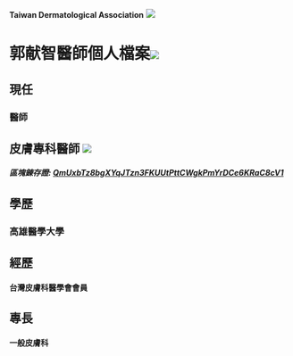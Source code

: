**Taiwan Dermatological Association**
![](https://i.imgur.com/c4PrZud.png)
# 郭献智醫師個人檔案![](https://i.imgur.com/LwxVHcd.png)


## 現任

### 醫師 



## 皮膚專科醫師 ![](https://i.imgur.com/JP4b3IN.png)

##### 區塊錬存證: [QmUxbTz8bgXYqJTzn3FKUUtPttCWgkPmYrDCe6KRaC8cV1](https://explore.ipld.io/#/explore/QmUxbTz8bgXYqJTzn3FKUUtPttCWgkPmYrDCe6KRaC8cV1)


## 學歷

### 高雄醫學大學



## 經歷

#### 台灣皮膚科醫學會會員



## 專長

#### 一般皮膚科




